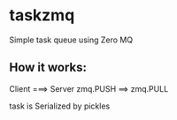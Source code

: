 # taskzmq
Simple task queue using Zero MQ


## How it works:

Client  ===> Server
zmq.PUSH ==> zmq.PULL

task is Serialized by pickles
